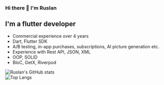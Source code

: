 ### Hi there 👋 I'm Ruslan

## I'm a flutter developer
 - Commercial experience over 4 years
 - Dart, Flutter SDK
 - A/B testing, in-app purchases, subscriptions, AI picture generation etc.
 - Experience with Rest API, JSON, XML
 - OOP, SOLID
 - BloC, GetX, Riverpod


![Ruslan's GitHub stats](https://github-readme-stats.vercel.app/api?username=RuslanTsitser)
<br />
![Top Langs](https://github-readme-stats.vercel.app/api/top-langs/?username=RuslanTsitser&layout=compact)
